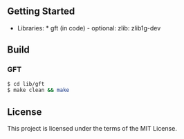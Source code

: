 ## Getting Started

* Libraries:
        * gft (in code)
            - optional: zlib: zlib1g-dev


## Build

### GFT
```bash
$ cd lib/gft
$ make clean && make
```

## License

This project is licensed under the terms of the MIT License.
